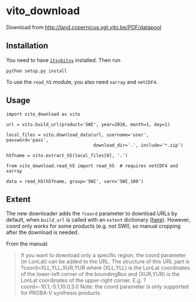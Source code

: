 # vito_download
Download from http://land.copernicus.vgt.vito.be/PDF/datapool

## Installation

You need to have [`itsybitsy`](https://github.com/DHI-GRAS/itsybitsy) installed. Then run

    python setup.py install

To use the `read_h5` module, you also need `xarray` and `netCDF4`.


## Usage

```
import vito_download as vito

url = vito.build_url(product='SWI', year=2016, month=1, day=1)

local_files = vito.download_data(url, username='user', password='pass',
                                 download_dir='.', include='*.zip')

h5fname = vito.extract_h5(local_files[0], '.')

from vito_download.read_h5 import read_h5  # requires netCDF4 and xarray

data = read_h5(h5fname, group='SWI', varn='SWI_100')
```

## Extent

The new downloader adds the `?coord` parameter to download URLs by default, when `build_url` is called with an `extent` dictionary ([here](https://github.com/DHI-GRAS/vito_download/blob/master/vito_download/query.py#L20)). However, coord only works for some products (e.g. not SWI), so manual cropping after the download is needed.

From the manual:

> If you want to download only a specific region, the coord parameter (in LonLat) can be added to the
> URL. The structure of this URL part is
> ?coord=XLL,YLL,XUR,YUR
> where (XLL,YLL) is the LonLat coordinates of the lower-left corner of the boundingBox and (XUR,YUR)
> is the LonLat coordinates of the upper-right corner. E.g. ?coord=-10.1,-5.1,10.0,5.0
> Note: the coord parameter is only supported for PROBA-V synthesis products.
